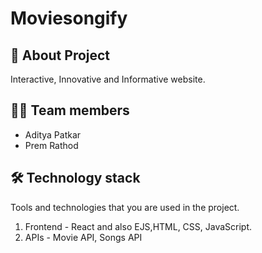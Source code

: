 # Moviesongify

## 🤔 About Project

Interactive, Innovative and Informative website.

## 👨‍💻 Team members

- Aditya Patkar
- Prem Rathod

## 🛠 Technology stack

Tools and technologies that you are used in the project.

1. Frontend - React and also EJS,HTML, CSS, JavaScript.
2. APIs - Movie API, Songs API
